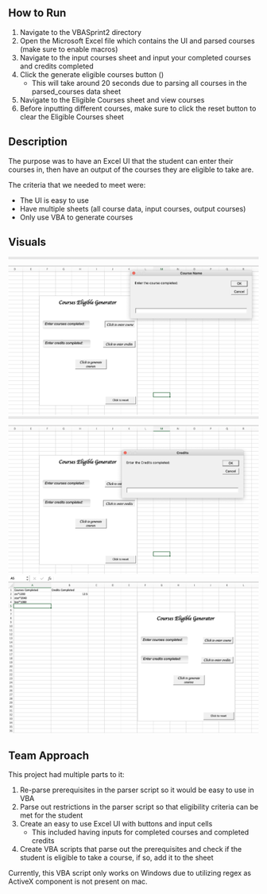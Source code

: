 
## How to Run

1. Navigate to the VBASprint2 directory
2. Open the Microsoft Excel file which contains the UI and parsed courses (make sure to enable macros)
3. Navigate to the input courses sheet and input your completed courses and credits completed
4. Click the generate eligible courses button ()
    - This will take around 20 seconds due to parsing all courses in the parsed_courses data sheet
5. Navigate to the Eligible Courses sheet and view courses
6. Before inputting different courses, make sure to click the reset button to clear the Eligible Courses sheet

## Description

The purpose was to have an Excel UI that the student can enter their courses in, then have an output of the courses they are eligible to take are.

The criteria that we needed to meet were:

-   The UI is easy to use
-   Have multiple sheets (all course data, input courses, output courses)
-   Only use VBA to generate courses

## Visuals

![excel-ui](./Photos/excel-ui.png)
![excel-ui2](./Photos/excel-ui2.png)
![excel-ui3](./Photos/excel-ui3.png)

## Team Approach

This project had multiple parts to it:

1.  Re-parse prerequisites in the parser script so it would be easy to use in VBA
2.  Parse out restrictions in the parser script so that eligibility criteria can be met for the student
3.  Create an easy to use Excel UI with buttons and input cells
    -   This included having inputs for completed courses and completed credits
4.  Create VBA scripts that parse out the prerequisites and check if the student is eligible to take a course, if so, add it to the sheet

Currently, this VBA script only works on Windows due to utilizing regex as ActiveX component is not present on mac.
